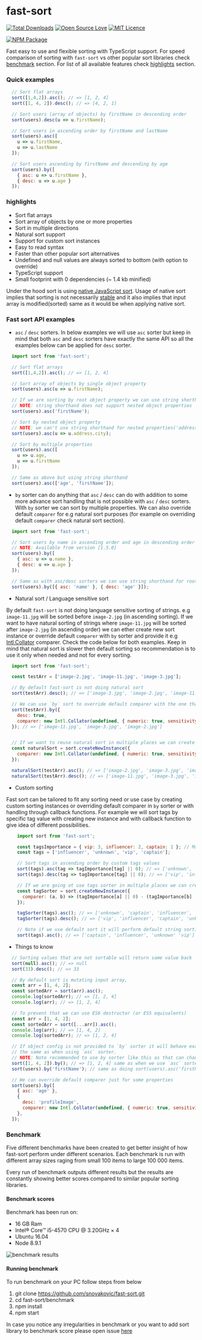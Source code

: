 # fast-sort

[![Total Downloads](https://img.shields.io/npm/dt/fast-sort.svg)](https://img.shields.io/npm/dt/fast-sort.svg)
[![Open Source Love](https://badges.frapsoft.com/os/v1/open-source.svg?v=103)](https://opensource.org/)
[![MIT Licence](https://badges.frapsoft.com/os/mit/mit.svg?v=103)](https://opensource.org/licenses/mit-license.php)

[![NPM Package](https://nodei.co/npm/fast-sort.png)](https://www.npmjs.com/package/fast-sort)

Fast easy to use and flexible sorting with TypeScript support.
For speed comparison of sorting with `fast-sort` vs other popular sort libraries check [benchmark](#benchmark) section.
For list of all available features check [highlights](#highlights) section.

### Quick examples

```javascript
  // Sort flat arrays
  sort([1,4,2]).asc(); // => [1, 2, 4]
  sort([1, 4, 2]).desc(); // => [4, 2, 1]

  // Sort users (array of objects) by firstName in descending order
  sort(users).desc(u => u.firstName);

  // Sort users in ascending order by firstName and lastName
  sort(users).asc([
    u => u.firstName,
    u => u.lastName
  ]);

  // Sort users ascending by firstName and descending by age
  sort(users).by([
    { asc: u => u.firstName },
    { desc: u => u.age }
  ]);
```

### highlights

* Sort flat arrays
* Sort array of objects by one or more properties
* Sort in multiple directions
* Natural sort support
* Support for custom sort instances
* Easy to read syntax
* Faster than other popular sort alternatives
* Undefined and null values are always sorted to bottom (with option to override)
* TypeScript support
* Small footprint with 0 dependencies (~ 1.4 kb minified)

Under the hood sort is using [native JavaScript sort](https://developer.mozilla.org/en-US/docs/Web/JavaScript/Reference/Global_Objects/Array/sort).
Usage of native sort implies that sorting is not necessarily [stable](https://en.wikipedia.org/wiki/Sorting_algorithm#Stability) and it also implies that input array is modified(sorted) same as it would be when applying native sort.

### Fast sort API examples

* `asc` / `desc` sorters. In below examples we will use `asc` sorter but keep in mind that both `asc` and `desc` sorters have exactly the same API so all the examples below can be applied for `desc` sorter.

```javascript
  import sort from 'fast-sort';

  // Sort flat arrays
  sort([1,4,2]).asc(); // => [1, 2, 4]

  // Sort array of objects by single object property
  sort(users).asc(u => u.firstName);

  // If we are sorting by root object property we can use string shorthand (same output as above)
  // NOTE: string shorthand does not support nested object properties
  sort(users).asc('firstName');

  // Sort by nested object property
  // NOTE: we can't use string shorthand for nested properties('address.city' is not valid syntax)
  sort(users).asc(u => u.address.city);

  // Sort by multiple properties
  sort(users).asc([
    u => u.age,
    u => u.firstName
  ]);

  // Same as above but using string shorthand
  sort(users).asc(['age', 'firstName']);
```

* `by` sorter can do anything that `asc` / `desc` can do with addition to some more advance
  sort handling that is not possible with `asc` / `desc` sorters. With `by` sorter we can sort by multiple properties.
  We can also override default `comparer` for e.g natural sort purposes
  (for example on overriding default `comparer` check natural sort section).

```javascript
  import sort from 'fast-sort';

  // Sort users by name in ascending order and age in descending order
  // NOTE: Available from version [1.5.0]
  sort(users).by([
    { asc: u => u.name },
    { desc: u => u.age }
  ]);

  // Same as with asc/desc sorters we can use string shorthand for root object properties
  sort(users).by([{ asc: 'name' }, { desc: 'age' }]);
```

* Natural sort / Language sensitive sort

By default `fast-sort` is not doing language sensitive sorting of strings.
e.g `image-11.jpg` will be sorted before `image-2.jpg` (in ascending sorting).
If we want to have natural sorting of strings where `image-11.jpg`
will be sorted after `image-2.jpg` (in ascending order) we can ether create new sort instance
or override default `comparer` with `by` sorter and provide it e.g
[Intl.Collator](https://developer.mozilla.org/en-US/docs/Web/JavaScript/Reference/Global_Objects/Collator) comparer. Check the code below for both examples.
Keep in mind that natural sort is slower then default sorting so recommendation is to use it
only when needed and not for every sorting.

```javascript
  import sort from 'fast-sort';

  const testArr = ['image-2.jpg', 'image-11.jpg', 'image-3.jpg'];

  // By default fast-sort is not doing natural sort
  sort(testArr).desc(); // => ['image-3.jpg', 'image-2.jpg', 'image-11.jpg']

  // We can use `by` sort to override default comparer with the one that do language sensitive comparison
  sort(testArr).by({
    desc: true,
    comparer: new Intl.Collator(undefined, { numeric: true, sensitivity: 'base' }).compare,
  }); // => ['image-11.jpg', 'image-3.jpg', 'image-2.jpg']


  // If we want to reuse natural sort in multiple places we can create new sort instance
  const naturalSort = sort.createNewInstance({
    comparer: new Intl.Collator(undefined, { numeric: true, sensitivity: 'base' }).compare,
  });

  naturalSort(testArr).asc(); // => ['image-2.jpg', 'image-3.jpg', 'image-11.jpg']
  naturalSort(testArr).desc(); // => ['image-11.jpg', 'image-3.jpg', 'image-2.jpg']
```

* Custom sorting

Fast sort can be tailored to fit any sorting need or use case by creating custom sorting instances or
overriding default comparer in `by` sorter or with handling through callback functions. For example we will sort
tags by specific tag value with creating new instance and with callback function to give idea of different
possibilities.

```javascript
    import sort from 'fast-sort';

    const tagsImportance = { vip: 3, influencer: 2, captain: 1 }; // Map of custom tag values
    const tags = ['influencer', 'unknown', 'vip', 'captain'];

    // Sort tags in ascending order by custom tags values
    sort(tags).asc(tag => tagImportance[tag] || 0); // => ['unknown', 'captain', 'influencer', 'vip'];
    sort(tags).desc(tag => tagImportance[tag] || 0); // => ['vip', 'influencer', 'captain', 'unknown'];

    // If we are going ot use tags sorter in multiple places we can create specialized tagsSorter instance
    const tagSorter = sort.createNewInstance({
      comparer: (a, b) => (tagImportance[a] || 0) - (tagImportance[b] || 0)
    });

    tagSorter(tags).asc(); // => ['unknown', 'captain', 'influencer', 'vip'];
    tagSorter(tags).desc(); // => ['vip', 'influencer', 'captain', 'unknown'];

    // Note if we use default sort it will perform default string sorting
    sort(tags).asc(); // => ['captain', 'influencer', 'unknown' 'vip']
```

* Things to know

```javascript
  // Sorting values that are not sortable will return same value back
  sort(null).asc(); // => null
  sort(33).desc(); // => 33

  // By default sort is mutating input array,
  const arr = [1, 4, 2];
  const sortedArr = sort(arr).asc();
  console.log(sortedArr); // => [1, 2, 4]
  console.log(arr); // => [1, 2, 4]

  // To prevent that we can use ES6 destructor (or ES5 equivalents)
  const arr = [1, 4, 2];
  const sortedArr = sort([...arr]).asc();
  console.log(arr); // => [1, 4, 2]
  console.log(sortedArr); // => [1, 2, 4]

  // If object config is not provided to `by` sorter it will behave exactly
  // the same as when using `asc` sorter.
  // NOTE: Note recommended to use by sorter like this as that can change down the line
  sort([1, 4, 2]).by(); // => [1, 2, 4] same as when we use `asc` sorter
  sort(users).by('firstName'); // same as doing sort(users).asc('firstName')

  // We can override default comparer just for some properties
  sort(users).by([
    { asc: 'age' },
    {
      desc: 'profileImage',
      comparer: new Intl.Collator(undefined, { numeric: true, sensitivity: 'base' }).compare,
    },
  ]);
```

### Benchmark

Five different benchmarks have been created to get better insight of how fast-sort perform under different scenarios.
Each benchmark is run with different array sizes raging from small 100 items to large 100 000 items.

Every run of benchmark outputs different results but the results are constantly showing better scores compared to similar popular sorting libraries.


#### Benchmark scores

Benchmark has been run on:

* 16 GB Ram
* Intel® Core™ i5-4570 CPU @ 3.20GHz × 4
* Ubuntu 16.04
* Node 8.9.1

![benchmark results](https://github.com/snovakovic/fast-sort/raw/master/benchmark.jpg)


#### Running benchmark

To run benchmark on your PC follow steps from below

1) git clone https://github.com/snovakovic/fast-sort.git
2) cd fast-sort/benchmark
3) npm install
4) npm start

In case you notice any irregularities in benchmark or you want to add sort library to benchmark score
please open issue [here](https://github.com/snovakovic/fast-sort)

